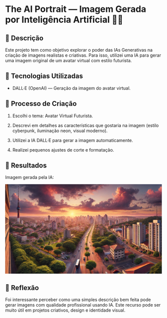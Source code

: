 
# The AI Portrait — Imagem Gerada por Inteligência Artificial 🎨🤖

## 📒 Descrição
Este projeto tem como objetivo explorar o poder das IAs Generativas na criação de imagens realistas e criativas. Para isso, utilizei uma IA para gerar uma imagem original de um avatar virtual com estilo futurista.

## 🤖 Tecnologias Utilizadas
- DALL·E (OpenAI) — Geração da imagem do avatar virtual.

## 🧐 Processo de Criação
1. Escolhi o tema: Avatar Virtual Futurista.

2. Descrevi em detalhes as características que gostaria na imagem (estilo cyberpunk, iluminação neon, visual moderno).

3. Utilizei a IA DALL·E para gerar a imagem automaticamente.

4. Realizei pequenos ajustes de corte e formatação.

## 🚀 Resultados
Imagem gerada pela IA:

![Meu Pais Sorocaba](./exemplos/assets/SorocabaSP.webp)

## 💭 Reflexão
Foi interessante perceber como uma simples descrição bem feita pode gerar imagens com qualidade profissional usando IA. Este recurso pode ser muito útil em projetos criativos, design e identidade visual.
